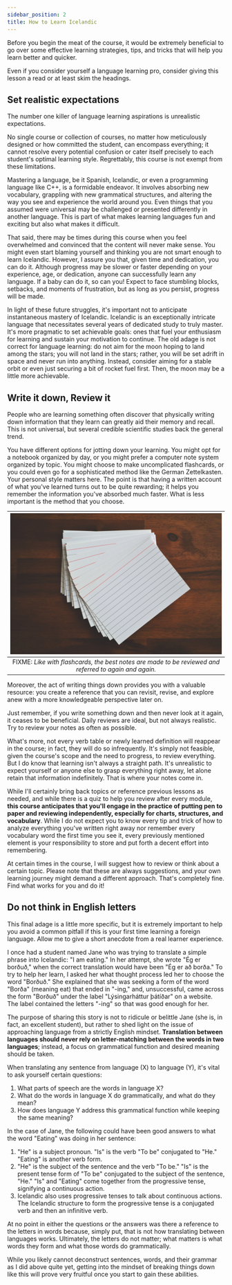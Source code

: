 ```yaml
---
sidebar_position: 2
title: How to Learn Icelandic
---
```


Before you begin the meat of the course, it would be extremely beneficial to go over some effective learning strategies, tips, and tricks that will help you learn better and quicker. 


Even if you consider yourself a language learning pro, consider giving this lesson a read or at least skim the headings. 

## Set realistic expectations
The number one killer of language learning aspirations is unrealistic expectations.


No single course or collection of courses, no matter how meticulously designed or how committed the student, can encompass everything; it cannot resolve every potential confusion or cater itself precisely to each student's optimal learning style. Regrettably, this course is not exempt from these limitations. 


Mastering a language, be it Spanish, Icelandic, or even a programming language like C++, is a formidable endeavor. It involves absorbing new vocabulary, grappling with new grammatical structures, and altering the way you see and experience the world around you. Even things that you assumed were universal may be challenged or presented differently in another language. This is part of what makes learning languages fun and exciting but also what makes it difficult. 


That said, there may be times during this course when you feel overwhelmed and convinced that the content will never make sense. You might even start blaming yourself and thinking you are not smart enough to learn Icelandic. However, I assure you that, given time and dedication, you can do it. Although progress may be slower or faster depending on your experience, age, or dedication, anyone can successfully learn any language. If a baby can do it, so can you! Expect to face stumbling blocks, setbacks, and moments of frustration, but as long as you persist, progress will be made. 


In light of these future struggles, it's important not to anticipate instantaneous mastery of Icelandic. Icelandic is an exceptionally intricate language that necessitates several years of dedicated study to truly master. It's more pragmatic to set achievable goals: ones that fuel your enthusiasm for learning and sustain your motivation to continue. The old adage is not correct for language learning: do not aim for the moon hoping to land among the stars; you will not land in the stars; rather, you will be set adrift in space and never run into anything. Instead, consider aiming for a stable orbit or even just securing a bit of rocket fuel first. Then, the moon may be a little more achievable.

## Write it down, Review it
People who are learning something often discover that physically writing down information that they learn can greatly aid their memory and recall. This is not universal, but several credible scientific studies back the general trend. 


You have different options for jotting down your learning. You might opt for a notebook organized by day, or you might prefer a computer note system organized by topic. You might choose to make uncomplicated flashcards, or you could even go for a sophisticated method like the German Zettelkasten. Your personal style matters here. The point is that having a written account of what you've learned turns out to be quite rewarding; it helps you remember the information you've absorbed much faster. What is less important is the method that you choose.

<!-- | ![](flashcards.jpg?width=40pc) | -->
| ![Flashcards](flashcards.jpg) |
|:--:|
| FIXME: *Like with flashcards, the best notes are made to be reviewed and referred to again and again.* |
<!-- <div style="text-align: center;"> -->
<!-- ![](flashcards.jpg?width=20pc) -->
<!-- *Like with flashcards, the best notes are made to be reviewed and referred to again and again.* -->
<!-- </div> -->

Moreover, the act of writing things down provides you with a valuable resource: you create a reference that you can revisit, revise, and explore anew with a more knowledgeable perspective later on. 


Just remember, if you write something down and then never look at it again, it ceases to be beneficial. Daily reviews are ideal, but not always realistic. Try to review your notes as often as possible.  


What's more, not every verb table or newly learned definition will reappear in the course; in fact, they will do so infrequently. It's simply not feasible, given the course's scope and the need to progress, to review everything. But I do know that learning isn't always a straight path. It's unrealistic to expect yourself or anyone else to grasp everything right away, let alone retain that information indefinitely. That is where your notes come in. 


While I'll certainly bring back topics or reference previous lessons as needed, and while there is a quiz to help you review after every module, **this course anticipates that you'll engage in the practice of putting pen to paper and reviewing independently, especially for charts, structures, and vocabulary**. While I do not expect you to know every tip and trick of how to analyze everything you've written right away nor remember every vocabulary word the first time you see it, every previously mentioned element is your responsibility to store and put forth a decent effort into remembering.  


At certain times in the course, I will suggest how to review or think about a certain topic. Please note that these are always suggestions, and your own learning journey might demand a different approach. That's completely fine. Find what works for you and do it!

## Do not think in English letters
This final adage is a little more specific, but it is extremely important to help you avoid a common pitfall if this is your first time learning a foreign language. Allow me to give a short anecdote from a real learner experience. 


I once had a student named Jane who was trying to translate a simple phrase into Icelandic: "I am eating." In her attempt, she wrote "Ég er borðuð," when the correct translation would have been "Ég er að borða." To try to help her learn, I asked her what thought process led her to choose the word "Borðuð." She explained that she was seeking a form of the word "Borða" (meaning eat) that ended in "-ing," and, unsuccessful, came across the form "Borðuð" under the label "Lýsingarháttur þátíðar" on a website. The label contained the letters "-ing" so that was good enough for her.  


The purpose of sharing this story is not to ridicule or belittle Jane (she is, in fact, an excellent student), but rather to shed light on the issue of approaching language from a strictly English mindset. **Translation between languages should never rely on letter-matching between the words in two languages**; instead, a focus on grammatical function and desired meaning should be taken.


When translating any sentence from language (X) to language (Y), it's vital to ask yourself certain questions:


1. What parts of speech are the words in language X?
2. What do the words in language X do grammatically, and what do they mean?
3. How does language Y address this grammatical function while keeping the same meaning?


In the case of Jane, the following could have been good answers to what the word "Eating" was doing in her sentence:


1. "He" is a subject pronoun. "Is" is the verb "To be" conjugated to "He." "Eating" is another verb form.
2. "He" is the subject of the sentence and the verb "To be." "Is" is the present tense form of "To be" conjugated to the subject of the sentence, "He." "Is" and "Eating" come together from the progressive tense, signifying a continuous action. 
3. Icelandic also uses progressive tenses to talk about continuous actions. The Icelandic structure to form the progressive tense is a conjugated verb and then an infinitive verb.


At no point in either the questions or the answers was there a reference to the letters in words because, simply put, that is not how translating between languages works. Ultimately, the letters do not matter; what matters is what words they form and what those words do grammatically. 


While you likely cannot deconstruct sentences, words, and their grammar as I did above quite yet, getting into the mindset of breaking things down like this will prove very fruitful once you start to gain these abilities. 
